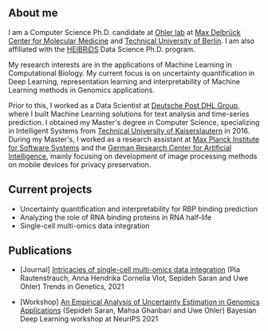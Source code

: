 ## About me

I am a Computer Science Ph.D. candidate at [Ohler lab](https://ohlerlab.mdc-berlin.de) at [Max Delbrück Center for Molecular Medicine](https://www.mdc-berlin.de) and [Technical University of Berlin](https://www.tu.berlin/en/). I am also affiliated with the [HEIBRiDS](http://heibrids.berlin/) Data Science Ph.D. program. 

My research interests are in the applications of Machine Learning in Computational Biology. My current focus is on uncertainty quantification in Deep Learning, representation learning and interpretability of Machine Learning methods in Genomics applications.

Prior to this, I worked as a Data Scientist at [Deutsche Post DHL Group](https://www.dpdhl.com), where I built Machine Learning solutions for text analysis and time-series prediction. I obtained my Master's degree in Computer Science, specializing in Intelligent Systems from [Technical University of Kaiserslautern](https://www.uni-kl.de) in 2016. During my Master's, I worked as a research assistant at [Max Planck Institute for Software Systems](https://www.mpi-sws.org) and the [German Research Center for Artificial Intelligence](https://www.dfki.de/en/web/research/research-departments/embedded-intelligence/), mainly focusing on development of image processing methods on mobile devices for privacy preservation.


## Current projects 

* Uncertainty quantification and interpretability for RBP binding prediction
* Analyzing the role of RNA binding proteins in RNA half-life
* Single-cell multi-omics data integration

## Publications

* [Journal] [Intricacies of single-cell multi-omics data integration](https://doi.org/10.1016/j.tig.2021.08.012) (Pia Rautenstrauch, Anna Hendrika Cornelia Vlot, Sepideh Saran and Uwe Ohler) Trends in Genetics, 2021

* [Workshop] [An Empirical Analysis of Uncertainty Estimation in Genomics Applications](http://bayesiandeeplearning.org/2021/papers/74.pdf) (Sepideh Saran, Mahsa Ghanbari and Uwe Ohler) Bayesian Deep Learning workshop at NeurIPS 2021 
